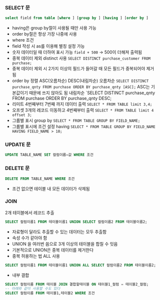 ### SELECT 문
```SQL
select field from table [where ] [group by ] [having ] [order by ]
```
- having은 group by절이 사용될 때만 사용 가능
- order by절은 항상 가장 나중에 사용
- where 조건
- field 작성 시 as를 이용해 별칭 설정 가능
- 숫자 데이터일 때 더하여 표시 가능 `field + 500` -> 500이 더해져 출력됨
- 중복 데이터 제외 distinct 사용
  `SELECT DISTINCT purchase_customer FROM purchase;`
- 중복 데이터 제외 시 2가지 이상의 필드가 들어갈 때 모든 필드가 중복되어야 제거됨
- order by 정렬 ASC(오름차순) DESC(내림차순)
  오름차순
  `SELECT DISTINCT purchase_qnty FROM purchase ORDER BY purchase_qnty [ASC];` ASC는 기본값이기 때문에 쓰지 않아도 됨
  내림차순
  `SELECT DISTINCT purchase_qnty FROM purchase ORDER BY purchase_qnty DESC;
- 리미트
  4번째부터 7번째 까지 데이터 출력
  `SELECT * FROM TABLE limit 3,4;`
- 오프셋
  3개의 레코드 이동하고 4번째부터 출력
  `SELECT * FROM TABLE limit 4 offset 3;`
- 그룹별 표시 group by
  `SELECT * FROM TABLE GROUP BY FIELD_NAME;`
- 그룹별 표시에 조건 설정 having
  `SELECT * FROM TABLE GROUP BY FIELD_NAME HAVING FIELD_NAME > 10;`

### UPDATE 문
```SQL
UPDATE TABLE_NAME SET 컬럼이름=값 WHERE 조건
```

### DELETE 문
```SQL
DELETE FROM TABLE_NAME WHERE 조건
```
- 조건 없으면 테이블 내 모든 데이터가 삭제됨

### JOIN
2개 테이블에서 레코드 추출
```SQL
SELECT 컬럼이름1 FROM 테이블이름1 UNION SELECT 컬럼이름2 FROM 테이블이름2;
```
- 자료형이 달라도 추출할 수 있는 데이터는 모두 추출함
- 속성 수가 같아야 함
- UNION 을 여러번 씀으로 3개 이상의 테이블을 합칠 수 잇음
- 기본적으로 UNION은 중복 데이터를 제거한다
- 중복 허용하는 법 ALL 사용
```SQL
SELECT 컬럼이름1 FROM 테이블이름1 UNION ALL SELECT 컬럼이름2 FROM 테이블이름2;
```
- 내부 결합
```SQL
SELECT 컬럼이름 FROM 테이블 JOIN 결합할테이블 ON 테이블1_컬럼 = 테이블2_컬럼;
-- 아래와 같이 사용할 수도 있다
SELECT 컬럼이름 FROM 테이블1,테이블2 WHERE 조건
```

